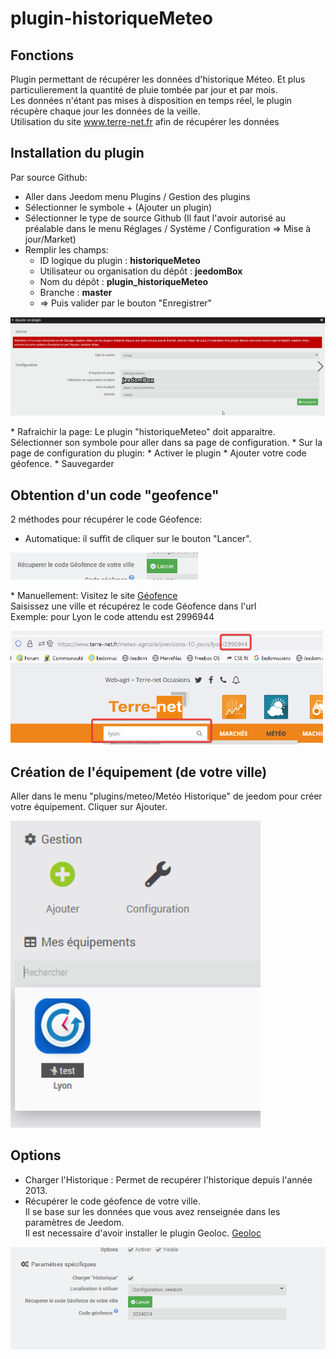 # plugin-historiqueMeteo

## Fonctions

Plugin permettant de récupérer les données d'historique Méteo. Et plus particulierement la quantité de pluie tombée par jour et par mois.
<br/>Les données n'étant pas mises à disposition en temps réel, le plugin récupère chaque jour les données de la veille. 
<br/>Utilisation du site <a href="https://www.terre-net.fr" target="_blank"> www.terre-net.fr</a> afin de récupérer les données


## Installation du plugin
Par source Github:
* Aller dans Jeedom menu Plugins / Gestion des plugins
* Sélectionner le symbole + (Ajouter un plugin)
* Sélectionner le type de source Github (Il faut l'avoir autorisé au préalable dans le menu Réglages / Système / Configuration => Mise à jour/Market)
* Remplir les champs:
  * ID logique du plugin : **historiqueMeteo**
  * Utilisateur ou organisation du dépôt : **jeedomBox**
  * Nom du dépôt : **plugin_historiqueMeteo**
  * Branche : **master**
  * => Puis valider par le bouton "Enregistrer"
<p align="left">
  <img src="../images/ajout.png" width="600" title="Configuration">
</p>
* Rafraichir la page: Le plugin "historiqueMeteo" doit apparaitre. Sélectionner son symbole pour aller dans sa page de configuration.
* Sur la page de configuration du plugin:
  * Activer le plugin
  * Ajouter votre code géofence.
  * Sauvegarder
 

## Obtention d'un code "geofence"
2 méthodes pour récupérer le code Géofence:
  * Automatique: il suffit de cliquer sur le bouton "Lancer".
 <p align="left">
  <img src="../images/boutonGeofence.png" width="300" title="Configuration geofence">
</p>
  * Manuellement:
    Visitez le site <a href="https://www.terre-net.fr/meteo-agricole/previsions-10-jours/lyon/2996944" target="_blank">Géofence </a>
    <br/>Saisissez une ville et récupérez le code Géofence dans l'url
    <br/>Exemple: pour Lyon le code attendu est 2996944
 <p align="left">
  <img src="../images/codeGeofence.png" width="500" title="Configuration geofence">
</p>


## Création de l'équipement (de votre ville)
Aller dans le menu "plugins/meteo/Metéo Historique" de jeedom pour créer votre équipement.
Cliquer sur Ajouter.
<p align="left">
  <img src="../images/ajouterPlugin.png" width="400" title="Configuration">
</p>

## Options
* Charger l'Historique : Permet de recupérer l'historique depuis l'année 2013.
* Récupérer le code géofence de votre ville. <br/>Il se base sur les données que vous avez renseignée dans les paramètres de Jeedom.<br/> Il est necessaire d'avoir installer le plugin Geoloc. <a href="https://doc.jeedom.com/fr_FR/plugins/organization/geoloc/" target="_blank">Geoloc</a>
<p align="left">
  <img src="../images/options.png" width="600" title="Configuration">
</p>
